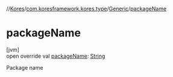 //[Kores](../../../index.md)/[com.koresframework.kores.type](../index.md)/[Generic](index.md)/[packageName](package-name.md)

# packageName

[jvm]\
open override val [packageName](package-name.md): [String](https://kotlinlang.org/api/latest/jvm/stdlib/kotlin/-string/index.html)

Package name
